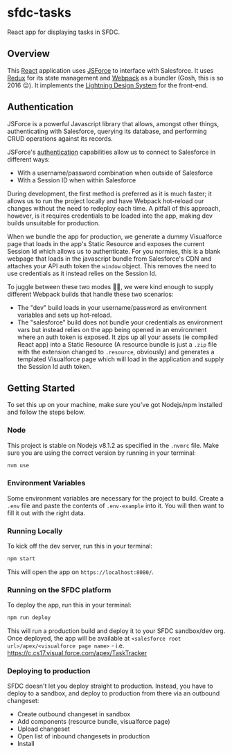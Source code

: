 # sfdc-tasks

React app for displaying tasks in SFDC.

## Overview

This [React](https://facebook.github.io/react/) application uses [JSForce](https://jsforce.github.io/) to interface with Salesforce. It uses [Redux](http://redux.js.org/) for its state management and [Webpack](https://webpack.github.io/) as a bundler (Gosh, this is so 2016 😔). It implements the [Lightning Design System](https://www.lightningdesignsystem.com/) for the front-end.

## Authentication

JSForce is a powerful Javascript library that allows, amongst other things, authenticating with Salesforce, querying its database, and performing CRUD operations against its records.

JSForce's [authentication](https://jsforce.github.io/document/#connection) capabilities allow us to connect to Salesforce in different ways:

  * With a username/password combination when outside of Salesforce
  * With a Session ID when within Salesforce

During development, the first method is preferred as it is much faster; it allows us to run the project locally and have Webpack hot-reload our changes without the need to redeploy each time. A pitfall of this approach, however, is it requires credentials to be loaded into the app, making dev builds unsuitable for production.

When we bundle the app for production, we generate a dummy Visualforce page that loads in the app's Static Resource and exposes the current Session Id which allows us to authenticate. For you normies, this is a blank webpage that loads in the javascript bundle from Salesforce's CDN and attaches your API auth token the `window` object. This removes the need to use credentials as it instead relies on the Session Id.

To juggle between these two modes 🤹🏻, we were kind enough to supply different Webpack builds that handle these two scenarios:
  * The "dev" build loads in your username/password as environment variables and sets up hot-reload.
  * The "salesforce" build does not bundle your credentials as environment vars but instead relies on the app being opened in an environment where an auth token is exposed. It zips up all your assets (ie compiled React app) into a Static Resource (A resource bundle is just a `.zip` file with the extension changed to `.resource`, obviously) and generates a templated Visualforce page which will load in the application and supply the Session Id auth token.

## Getting Started

To set this up on your machine, make sure you've got Nodejs/npm installed and follow the steps below.

### Node

This project is stable on Nodejs v8.1.2 as specified in the `.nvmrc` file. Make sure you are using the correct version by running in your terminal:

```bash
nvm use
```

### Environment Variables

Some environment variables are necessary for the project to build. Create a `.env` file and paste the contents of `.env-example` into it. You will then want to fill it out with the right data.

### Running Locally

To kick off the dev server, run this in your terminal:

```bash
npm start
```

This will open the app on `https://localhost:8080/`.

### Running on the SFDC platform

To deploy the app, run this in your terminal:

```bash
npm run deploy
```

This will run a production build and deploy it to your SFDC sandbox/dev org. Once deployed, the app will be available at `<salesforce root url>/apex/<visualforce page name>` - i.e. https://c.cs17.visual.force.com/apex/TaskTracker

### Deploying to production

SFDC doesn't let you deploy straight to production. Instead, you have to deploy to a sandbox, and deploy to production from there via an outbound changeset:

  * Create outbound changeset in sandbox
  * Add components (resource bundle, visualforce page)
  * Upload changeset
  * Open list of inbound changesets in production
  * Install
